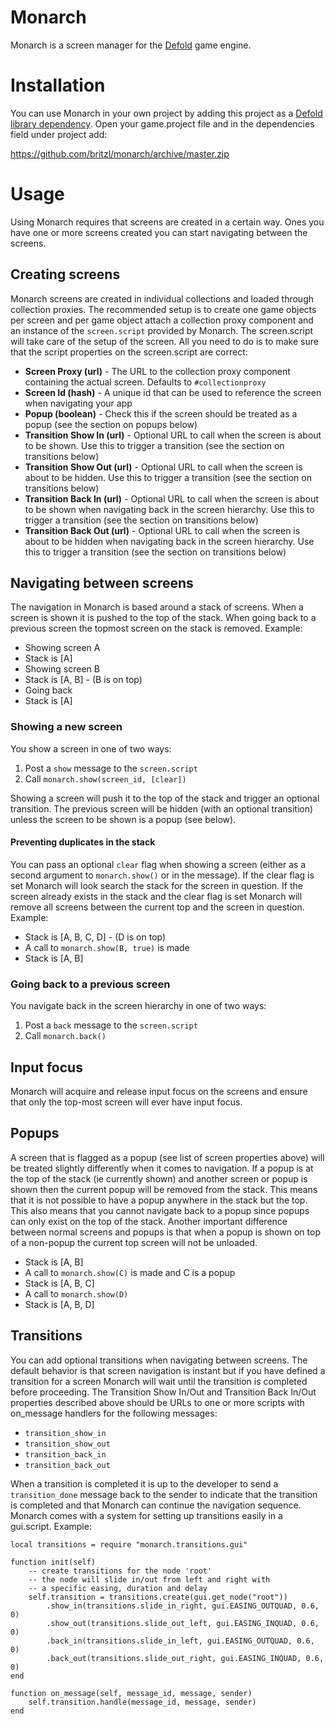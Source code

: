 # Monarch
Monarch is a screen manager for the [Defold](https://www.defold.com) game engine.

# Installation
You can use Monarch in your own project by adding this project as a [Defold library dependency](http://www.defold.com/manuals/libraries/). Open your game.project file and in the dependencies field under project add:

https://github.com/britzl/monarch/archive/master.zip

# Usage
Using Monarch requires that screens are created in a certain way. Ones you have one or more screens created you can start navigating between the screens.

## Creating screens
Monarch screens are created in individual collections and loaded through collection proxies. The recommended setup is to create one game objects per screen and per game object attach a collection proxy component and an instance of the ````screen.script```` provided by Monarch. The screen.script will take care of the setup of the screen. All you need to do is to make sure that the script properties on the screen.script are correct:

* **Screen Proxy (url)** - The URL to the collection proxy component containing the actual screen. Defaults to ````#collectionproxy````
* **Screen Id (hash)** - A unique id that can be used to reference the screen when navigating your app
* **Popup (boolean)** - Check this if the screen should be treated as a popup (see the section on popups below)
* **Transition Show In (url)** - Optional URL to call when the screen is about to be shown. Use this to trigger a transition (see the section on transitions below)
* **Transition Show Out (url)** - Optional URL to call when the screen is about to be hidden. Use this to trigger a transition (see the section on transitions below)
* **Transition Back In (url)** - Optional URL to call when the screen is about to be shown when navigating back in the screen hierarchy. Use this to trigger a transition (see the section on transitions below)
* **Transition Back Out (url)** - Optional URL to call when the screen is about to be hidden when navigating back in the screen hierarchy. Use this to trigger a transition (see the section on transitions below)


## Navigating between screens
The navigation in Monarch is based around a stack of screens. When a screen is shown it is pushed to the top of the stack. When going back to a previous screen the topmost screen on the stack is removed. Example:

* Showing screen A
* Stack is [A]
* Showing screen B
* Stack is [A, B] - (B is on top)
* Going back
* Stack is [A]

### Showing a new screen
You show a screen in one of two ways:

1. Post a ````show```` message to the ````screen.script````
2. Call ````monarch.show(screen_id, [clear])````

Showing a screen will push it to the top of the stack and trigger an optional transition. The previous screen will be hidden (with an optional transition) unless the screen to be shown is a popup (see below).

#### Preventing duplicates in the stack
You can pass an optional ````clear```` flag when showing a screen (either as a second argument to ````monarch.show()```` or in the message). If the clear flag is set Monarch will look search the stack for the screen in question. If the screen already exists in the stack and the clear flag is set Monarch will remove all screens between the current top and the screen in question. Example:

* Stack is [A, B, C, D] - (D is on top)
* A call to ````monarch.show(B, true)```` is made
* Stack is [A, B]

### Going back to a previous screen
You navigate back in the screen hierarchy in one of two ways:

1. Post a ````back```` message to the ````screen.script````
2. Call ````monarch.back()````


## Input focus
Monarch will acquire and release input focus on the screens and ensure that only the top-most screen will ever have input focus.

## Popups
A screen that is flagged as a popup (see list of screen properties above) will be treated slightly differently when it comes to navigation. If a popup is at the top of the stack (ie currently shown) and another screen or popup is shown then the current popup will be removed from the stack. This means that it is not possible to have a popup anywhere in the stack but the top. This also means that you cannot navigate back to a popup since popups can only exist on the top of the stack. Another important difference between normal screens and popups is that when a popup is shown on top of a non-popup the current top screen will not be unloaded.

* Stack is [A, B]
* A call to ````monarch.show(C)```` is made and C is a popup
* Stack is [A, B, C]
* A call to ````monarch.show(D)````
* Stack is [A, B, D]

## Transitions
You can add optional transitions when navigating between screens. The default behavior is that screen navigation is instant but if you have defined a transition for a screen Monarch will wait until the transition is completed before proceeding. The Transition Show In/Out and Transition Back In/Out properties described above should be URLs to one or more scripts with on_message handlers for the following messages:

* ````transition_show_in````
* ````transition_show_out````
* ````transition_back_in````
* ````transition_back_out````

When a transition is completed it is up to the developer to send a ````transition_done```` message back to the sender to indicate that the transition is completed and that Monarch can continue the navigation sequence. Monarch comes with a system for setting up transitions easily in a gui.script. Example:

	local transitions = require "monarch.transitions.gui"

	function init(self)
		-- create transitions for the node 'root'
		-- the node will slide in/out from left and right with
		-- a specific easing, duration and delay
		self.transition = transitions.create(gui.get_node("root"))
			.show_in(transitions.slide_in_right, gui.EASING_OUTQUAD, 0.6, 0)
			.show_out(transitions.slide_out_left, gui.EASING_INQUAD, 0.6, 0)
			.back_in(transitions.slide_in_left, gui.EASING_OUTQUAD, 0.6, 0)
			.back_out(transitions.slide_out_right, gui.EASING_INQUAD, 0.6, 0)
	end

	function on_message(self, message_id, message, sender)
		self.transition.handle(message_id, message, sender)
	end
